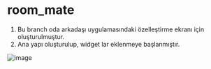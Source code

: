 # room_mate

1. Bu branch oda arkadaşı uygulamasındaki özelleştirme ekranı için oluşturulmuştur.
2. Ana yapı oluşturulup, widget lar eklenmeye başlanmıştır.

![image](https://user-images.githubusercontent.com/17355685/168337857-4aa4774f-c92c-414f-8162-28589d10c692.png)


